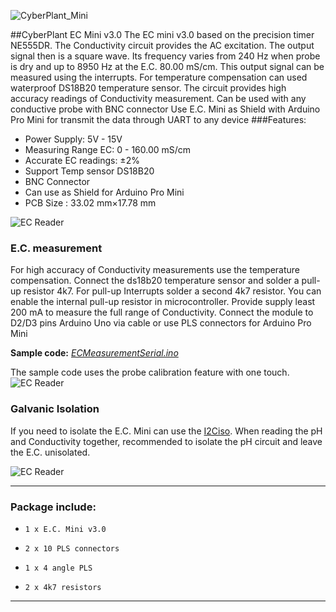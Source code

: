 ![CyberPlant_Mini](http://image.cyber-plant.com/var/resizes/CyberPlantMiniSeriesC.jpg?m=1459175705)

##CyberPlant EC Mini v3.0
The EC mini v3.0 based on the precision timer NE555DR. The Conductivity circuit provides the AC excitation. The output signal then is a square wave. Its frequency varies from 240 Hz when probe is dry and up to 8950 Hz at the E.C. 80.00 mS/cm. This output signal can be measured using the interrupts. For temperature compensation can used waterproof DS18B20 temperature sensor. The circuit provides high accuracy readings of Conductivity measurement. Can be used with any conductive probe with BNC connector
Use E.C. Mini as Shield with Arduino Pro Mini for transmit the data through UART to any device
###Features:

- Power Supply: 5V - 15V
- Measuring Range EC: 0 - 160.00 mS/cm
- Accurate EC readings: ±2%
- Support Temp sensor DS18B20
- BNC Connector
- Can use as Shield for Arduino Pro Mini
- PCB Size : 33.02 mm×17.78 mm

![EC Reader](http://image.cyber-plant.com/var/resizes/ECminiBaner1.jpg?m=1458062720)

### E.C. measurement
For high accuracy of Conductivity measurements use the temperature compensation.
Connect the ds18b20 temperature sensor and solder a pull-up resistor 4k7. 
For pull-up Interrupts solder a second 4k7 resistor. You can enable the internal pull-up resistor in microcontroller. Provide supply least 200 mA to measure the full range of Conductivity. Connect the module to D2/D3 pins Arduino Uno via cable or use PLS connectors for Arduino Pro Mini

**Sample code:** [*ECMeasurementSerial.ino*](https://github.com/cyberplantru/EC-Mini-v30-Sample-Code/blob/master/ECMeasurementSerial/ECMeasurementSerial.ino)

The sample code uses the probe calibration feature with one touch.
![EC Reader](http://image.cyber-plant.com/var/resizes/ECminiSerial.jpg?m=1459095203)

### Galvanic Isolation
If you need to isolate the E.C. Mini can use the [I2Ciso](https://github.com/cyberplantru/I2C-iso). When reading the pH and Conductivity together, recommended to isolate the pH circuit and leave the E.C. unisolated.

![EC Reader](http://image.cyber-plant.com/var/resizes/pH-EC-meter-kit_3.jpg?m=1458063353)


----------

### Package include:

-     1 x E.C. Mini v3.0
-     2 x 10 PLS connectors
-     1 x 4 angle PLS
-     2 x 4k7 resistors

----------
